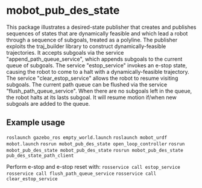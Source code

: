 # mobot_pub_des_state
This package illustrates a desired-state publisher that creates and publishes
sequences of states that are dynamically feasible and which lead a robot through
a sequence of subgoals, treated as a polyline.  The publisher exploits the
traj_builder library to construct dynamically-feasible trajectories.  It accepts
subgoals via the service "append_path_queue_service", which appends subgoals to
the current queue of subgoals.  The service "estop_service" invokes an e-stop
state, causing the robot to come to a halt with a dynamically-feasible trajectory.
The service "clear_estop_service" allows the robot to resume visiting subgoals.
The current path queue can be flushed via the service "flush_path_queue_service".
When there are no subgoals left in the queue, the robot halts at its lasts subgoal.
It will resume motion if/when new subgoals are added to the queue.

## Example usage
`roslaunch gazebo_ros empty_world.launch`
`roslaunch mobot_urdf mobot.launch`
`rosrun mobot_pub_des_state open_loop_controller`
`rosrun mobot_pub_des_state mobot_pub_des_state`
`rosrun mobot_pub_des_state pub_des_state_path_client`

Perform e-stop and e-stop reset with:
`rosservice call estop_service`
`rosservice call flush_path_queue_service`
`rosservice call clear_estop_service`

    
